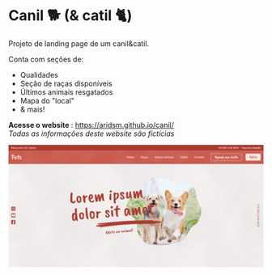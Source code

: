 # Canil 🐕 (& catil 🐈)

Projeto de landing page de um canil&catil.

Conta com seções de:
- Qualidades
- Seção de raças disponíveis
- Últimos animais resgatados
- Mapa do "local" 
- & mais!  
  
**Acesse o website** : https://aridsm.github.io/canil/  
  *Todas as informações deste website são fictícias*

![página inicial](https://github.com/aridsm/canil/blob/main/page.png)
 
